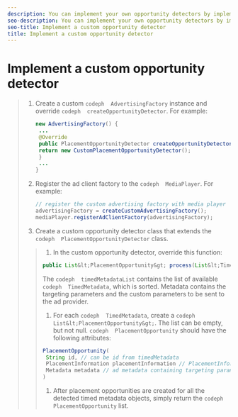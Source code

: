 ```yaml
---
description: You can implement your own opportunity detectors by implementing the interface PlacementOpportunityDetector.
seo-description: You can implement your own opportunity detectors by implementing the interface PlacementOpportunityDetector.
seo-title: Implement a custom opportunity detector
title: Implement a custom opportunity detector
---
```


# Implement a custom opportunity detector

>1. Create a custom `codeph  AdvertisingFactory` instance and override `codeph  createOpportunityDetector`. For example:
>       
>       ```java
>       new AdvertisingFactory() { 
>        ... 
>        @Override 
>        public PlacementOpportunityDetector createOpportunityDetector(MediaPlayerItem item) { 
>        return new CustomPlacementOpportunityDetector(); 
>        } 
>        ... 
>       }
>       ```
>       
>   
>1. Register the ad client factory to the `codeph  MediaPlayer`. For example:
>       
>       ```java
>       // register the custom advertising factory with media player 
>       advertisingFactory = createCustomAdvertisingFactory(); 
>       mediaPlayer.registerAdClientFactory(advertisingFactory);
>       ```
>       
>   
>1. Create a custom opportunity detector class that extends the `codeph  PlacementOpportunityDetector` class.
>   >1. In the custom opportunity detector, override this function:
>   >   ```java
>   >   public List&lt;PlacementOpportunity&gt; process(List&lt;TimedMetadata&gt; timedMetadataList, Metadata metadata)
>   >   ```
>   >   The `codeph  timedMetadataList` contains the list of available `codeph  TimedMetadata`, which is sorted. Metadata contains the targeting parameters and the custom parameters to be sent to the ad provider.
>   >   
>   >   
>   >   
>   >1. For each `codeph  TimedMetadata`, create a `codeph  List&lt;PlacementOpportunity&gt;`. The list can be empty, but not null. `codeph  PlacementOpportunity` should have the following attributes:
>   >   ```java
>   >   PlacementOpportunity( 
>   >    String id, // can be id from timedMetadata 
>   >    PlacementInformation placementInformation // PlacementInformation object containing Type, time, duration 
>   >    Metadata metadata // ad metadata containing targeting params sent to the ad provider 
>   >   )
>   >   ```
>   >   
>   >   
>   >1. After placement opportunities are created for all the detected timed metadata objects, simply return the `codeph  PlacementOpportunity` list.
>   >   
>   >   
>   
>   

